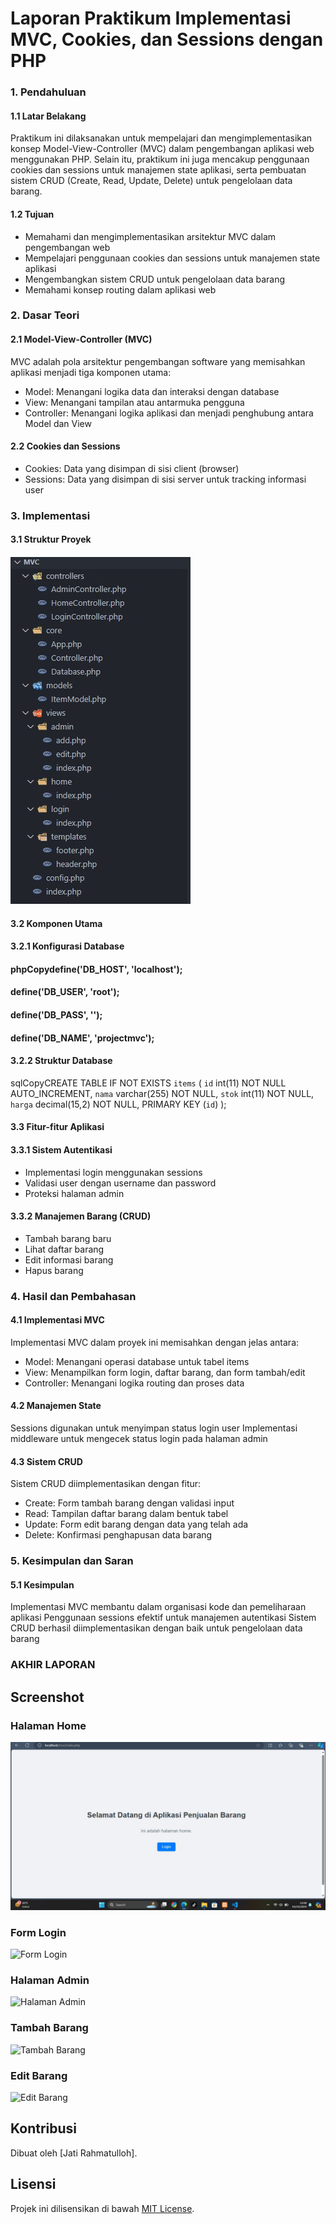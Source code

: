 # Laporan Praktikum Implementasi MVC, Cookies, dan Sessions dengan PHP
### 1. Pendahuluan

#### 1.1 Latar Belakang
Praktikum ini dilaksanakan untuk mempelajari dan mengimplementasikan konsep Model-View-Controller (MVC) dalam pengembangan aplikasi web menggunakan PHP. Selain itu, praktikum ini juga mencakup penggunaan cookies dan sessions untuk manajemen state aplikasi, serta pembuatan sistem CRUD (Create, Read, Update, Delete) untuk pengelolaan data barang.

#### 1.2 Tujuan
- Memahami dan mengimplementasikan arsitektur MVC dalam pengembangan web
- Mempelajari penggunaan cookies dan sessions untuk manajemen state aplikasi
- Mengembangkan sistem CRUD untuk pengelolaan data barang
- Memahami konsep routing dalam aplikasi web

### 2. Dasar Teori
#### 2.1 Model-View-Controller (MVC)
MVC adalah pola arsitektur pengembangan software yang memisahkan aplikasi menjadi tiga komponen utama:

- Model: Menangani logika data dan interaksi dengan database
- View: Menangani tampilan atau antarmuka pengguna
- Controller: Menangani logika aplikasi dan menjadi penghubung antara Model dan View

#### 2.2 Cookies dan Sessions
- Cookies: Data yang disimpan di sisi client (browser)
- Sessions: Data yang disimpan di sisi server untuk tracking informasi user

### 3. Implementasi
#### 3.1 Struktur Proyek
   #### ![image](https://github.com/Jampaaang/Prak.PBW-A/blob/0df5cf997175bbf36f263d3d5041224ebd54f1fe/Tugas5/Image/struktur.jpeg)


#### 3.2 Komponen Utama
#### 3.2.1 Konfigurasi Database
#### phpCopydefine('DB_HOST', 'localhost');
#### define('DB_USER', 'root');
#### define('DB_PASS', '');
#### define('DB_NAME', 'projectmvc');

#### 3.2.2 Struktur Database
sqlCopyCREATE TABLE IF NOT EXISTS `items` (
    `id` int(11) NOT NULL AUTO_INCREMENT,
    `nama` varchar(255) NOT NULL,
    `stok` int(11) NOT NULL,
    `harga` decimal(15,2) NOT NULL,
    PRIMARY KEY (`id`)
);
#### 3.3 Fitur-fitur Aplikasi
#### 3.3.1 Sistem Autentikasi
- Implementasi login menggunakan sessions
- Validasi user dengan username dan password
- Proteksi halaman admin

#### 3.3.2 Manajemen Barang (CRUD)
- Tambah barang baru
- Lihat daftar barang
- Edit informasi barang
- Hapus barang

### 4. Hasil dan Pembahasan
#### 4.1 Implementasi MVC
Implementasi MVC dalam proyek ini memisahkan dengan jelas antara:

- Model: Menangani operasi database untuk tabel items
- View: Menampilkan form login, daftar barang, dan form tambah/edit
- Controller: Menangani logika routing dan proses data

#### 4.2 Manajemen State
Sessions digunakan untuk menyimpan status login user
Implementasi middleware untuk mengecek status login pada halaman admin

#### 4.3 Sistem CRUD
Sistem CRUD diimplementasikan dengan fitur:

- Create: Form tambah barang dengan validasi input
- Read: Tampilan daftar barang dalam bentuk tabel
- Update: Form edit barang dengan data yang telah ada
- Delete: Konfirmasi penghapusan data barang

### 5. Kesimpulan dan Saran
#### 5.1 Kesimpulan
Implementasi MVC membantu dalam organisasi kode dan pemeliharaan aplikasi
Penggunaan sessions efektif untuk manajemen autentikasi
Sistem CRUD berhasil diimplementasikan dengan baik untuk pengelolaan data barang



### AKHIR LAPORAN

## Screenshot

### Halaman Home

![Halaman Home](https://github.com/Jampaaang/Prak.PBW-A/blob/9faba112fd8bac26acf870e714bb57807c8d14d9/Tugas5/Image/Halaman%20Home.jpeg)

### Form Login

![Form Login](screenshots/login.png)

### Halaman Admin

![Halaman Admin](screenshots/admin.png)

### Tambah Barang

![Tambah Barang](screenshots/add.png)

### Edit Barang

![Edit Barang](screenshots/edit.png)

## Kontribusi

Dibuat oleh [Jati Rahmatulloh].

## Lisensi

Projek ini dilisensikan di bawah [MIT License](LICENSE).

